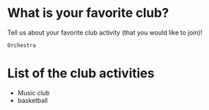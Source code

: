 
# What is your favorite club?
Tell us about your favorite club activity (that you would like to join)!

`Orchestra`

# List of the club activities
- Music club
- basketball

